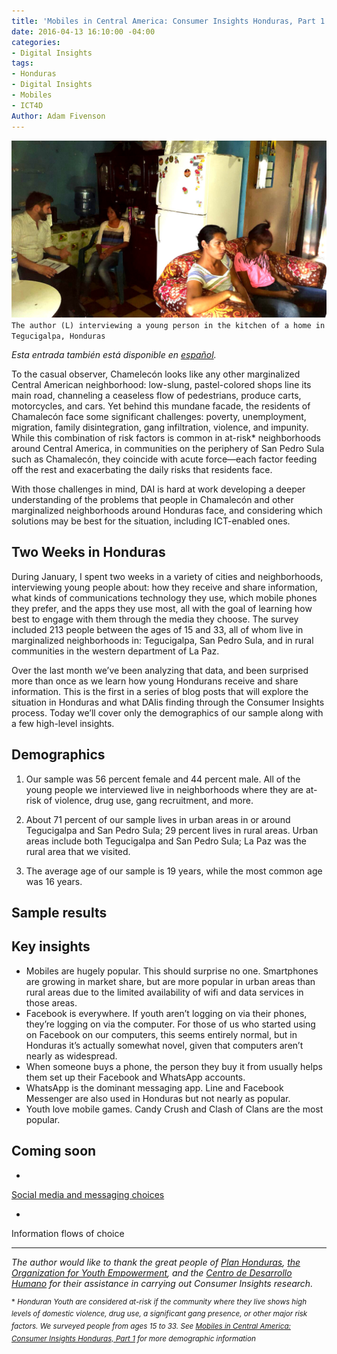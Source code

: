 ```yaml
---
title: 'Mobiles in Central America: Consumer Insights Honduras, Part 1'
date: 2016-04-13 16:10:00 -04:00
categories:
- Digital Insights
tags:
- Honduras
- Digital Insights
- Mobiles
- ICT4D
Author: Adam Fivenson
---
```


![Revised3.jpg](/uploads/Revised3.jpg)
`The author (L) interviewing a young person in the kitchen of a home in Tegucigalpa, Honduras`

*Esta entrada también está disponible en [español](http://dai-global-digital.com/telefonos-moviles-en-america-central-consumer-insights-honduras.html).*

To the casual observer, Chamelecón looks like any other marginalized Central American neighborhood: low-slung, pastel-colored shops line its main road, channeling a ceaseless flow of pedestrians, produce carts, motorcycles, and cars. Yet behind this mundane facade, the residents of Chamalecón face some significant challenges: poverty, unemployment, migration, family disintegration, gang infiltration, violence, and impunity. While this combination of risk factors is common in at-risk* neighborhoods around Central America, in communities on the periphery of San Pedro Sula such as Chamalecón, they coincide with acute force—each factor feeding off the rest and exacerbating the daily risks that residents face.

<!--more-->

With those challenges in mind, DAI is hard at work developing a deeper understanding of the problems that people in Chamalecón and other marginalized neighborhoods around Honduras face, and considering which solutions may be best for the situation, including ICT-enabled ones.

## Two Weeks in Honduras

During January, I spent two weeks in a variety of cities and neighborhoods, interviewing young people about: how they receive and share information, what kinds of communications technology they use, which mobile phones they prefer, and the apps they use most, all with the goal of learning how best to engage with them through the media they choose. The survey included 213 people between the ages of 15 and 33, all of whom live in marginalized neighborhoods in: Tegucigalpa, San Pedro Sula, and in rural communities in the western department of La Paz.

Over the last month we’ve been analyzing that data, and been surprised more than once as we learn how young Hondurans receive and share information. This is the first in a series of blog posts that will explore the situation in Honduras and what DAIis finding through the Consumer Insights process. Today we’ll cover only the demographics of our sample along with a few high-level insights.

## Demographics

1. Our sample was 56 percent female and 44 percent male. All of the young people we interviewed live in neighborhoods where they are at-risk of violence, drug use, gang recruitment, and more. 

2. About 71 percent of our sample lives in urban areas in or around Tegucigalpa and San Pedro Sula; 29 percent lives in rural areas. Urban areas include both Tegucigalpa and San Pedro Sula; La Paz was the rural area that we visited.

3. The average age of our sample is 19 years, while the most common age was 16 years.

## Sample results

<p><script id="infogram_0_0Xpj5K8DTyOYPBKI" title="Honduras Mobile Use" src="//e.infogr.am/js/embed.js?zp6" type="text/javascript"></script></p>

## Key insights

* Mobiles are hugely popular. This should surprise no one. 
Smartphones are growing in market share, but are more popular in urban areas than rural areas due to the limited availability of wifi and data services in those areas.
* Facebook is everywhere. If youth aren’t logging on via their phones, they’re logging on via the computer. For those of us who started using on Facebook on our computers, this seems entirely normal, but in Honduras it’s actually somewhat novel, given that computers aren’t nearly as widespread. 
* When someone buys a phone, the person they buy it from usually helps them set up their Facebook and WhatsApp accounts. 
* WhatsApp is the dominant messaging app. Line and Facebook Messenger are also used in Honduras but not nearly as popular. 
* Youth love mobile games. Candy Crush and Clash of Clans are the most popular. 


## Coming soon

* 
[Social media and messaging choices](http://dai-global-digital.com/mobiles-in-central-america-consumer-insights-honduras-part-2.html)

* 
Information flows of choice


***


*The author would like to thank the great people of [Plan Honduras](https://plan-international.org/Honduras), [the Organization for Youth Empowerment](http://www.oyehonduras.org/), and the [Centro de Desarrollo Humano](http://www.centrocdh.org/) for their assistance in carrying out Consumer Insights research.*


<sup>\*  *Honduran Youth are considered at-risk if the community where they live shows high levels of domestic violence, drug use, a significant gang presence, or other major risk factors. We surveyed people from ages 15 to 33. See [Mobiles in Central America: Consumer Insights Honduras, Part 1](http://dai-global-digital.com/honduras-consumer-insights.html) for more demographic information*</sup>